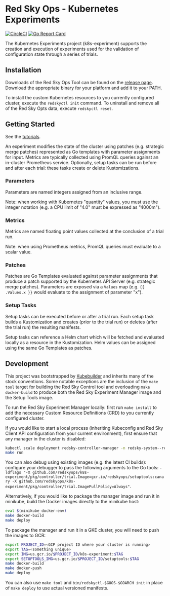 # Red Sky Ops - Kubernetes Experiments

[![CircleCI](https://circleci.com/gh/redskyops/k8s-experiment.svg?style=shield)](https://circleci.com/gh/redskyops/k8s-experiment)
[![Go Report Card](https://goreportcard.com/badge/github.com/redskyops/k8s-experiment)](https://goreportcard.com/report/github.com/redskyops/k8s-experiment)

The Kubernetes Experiments project (k8s-experiment) supports the creation and execution of experiments used for the validation of configuration state through a series of trials.

## Installation

Downloads of the Red Sky Ops Tool can be found on the [release page](https://github.com/redskyops/k8s-experiment/releases). Download the appropriate binary for your platform and add it to your PATH.

To install the custom Kubernetes resources to you currently configured cluster, execute the `redskyctl init` command. To uninstall and remove all of the Red Sky Opts data, execute `redskyctl reset`.

## Getting Started

See the [tutorials](https://github.com/redskyops/k8s-experiment/blob/master/docs/tutorial.md).

An experiment modifies the state of the cluster using patches (e.g. strategic merge patches) represented as Go templates with parameter assignments for input. Metrics are typically collected using PromQL queries against an in-cluster Prometheus service. Optionally, setup tasks can be run before and after each trial: these tasks create or delete Kustomizations.

### Parameters

Parameters are named integers assigned from an inclusive range.

Note: when working with Kubernetes "quantity" values, you must use the integer notation (e.g. a CPU limit of "4.0" must be expressed as "4000m").

### Metrics

Metrics are named floating point values collected at the conclusion of a trial run.

Note: when using Prometheus metrics, PromQL queries must evaluate to a scalar value.

### Patches

Patches are Go Templates evaluated against parameter assignments that produce a patch supported by the Kubernetes API Server (e.g. strategic merge patches). Parameters are exposed via a `Values` map (e.g. `{{ .Values.x }}` would evaluate to the assignment of parameter "x").

### Setup Tasks

Setup tasks can be executed before or after a trial run. Each setup task builds a Kustomization and creates (prior to the trial run) or deletes (after the trial run) the resulting manifests.

Setup tasks can reference a Helm chart which will be fetched and evaluated locally as a resource in the Kustomization. Helm values can be assigned using the same Go Templates as patches.

## Development

This project was bootstrapped by [Kubebuilder](https://github.com/kubernetes-sigs/kubebuilder) and inherits many of the stock conventions. Some notable exceptions are the inclusion of the `make tool` target for building the Red Sky Control tool and overloading `make docker-build` to produce both the Red Sky Experiment Manager image and the Setup Tools image.

To run the Red Sky Experiment Manager locally: first run `make install` to add the necessary Custom Resource Definitions (CRD) to you currently configured cluster.

If you would like to start a local process (inheriting Kubeconfig and Red Sky Client API configuration from your current environment), first ensure that any manager in the cluster is disabled:

```sh
kubectl scale deployment redsky-controller-manager -n redsky-system--replicas 0
make run
```

You can also debug using existing images (e.g. the latest CI builds): configure your debugger to pass the following arguments to the Go tools: `-ldflags "-X github.com/redskyops/k8s-experiment/pkg/controller/trial.Image=gcr.io/redskyops/setuptools:canary -X github.com/redskyops/k8s-experiment/pkg/controller/trial.ImagePullPolicy=Always"`.

Alternatively, if you would like to package the manager image and run it in minikube, build the Docker images directly to the minikube host:

```sh
eval $(minikube docker-env)
make docker-build
make deploy
```

To package the manager and run it in a GKE cluster, you will need to push the images to GCR:

```sh
export PROJECT_ID=<GCP project ID where your cluster is running>
export TAG=<something unique>
export IMG=us.gcr.io/$PROJECT_ID/k8s-experiment:$TAG
export SETUPTOOLS_IMG=us.gcr.io/$PROJECT_ID/setuptools:$TAG
make docker-build
make docker-push
make deploy
```

You can also use `make tool` and `bin/redskyctl-$GOOS-$GOARCH init` in place of `make deploy` to use actual versioned manifests.
